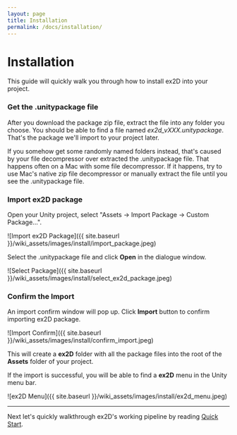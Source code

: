 ```yaml
---
layout: page
title: Installation
permalink: /docs/installation/
---
```


# Installation

This guide will quickly walk you through how to install ex2D into your project.

### Get the .unitypackage file

After you download the package zip file, extract the file into any folder you choose. You should be able to find
 a file named *ex2d_vXXX.unitypackage*. That's the package we'll import to your project later.

If you somehow get some randomly named folders instead, that's caused by your file decompressor over extracted the
 .unitypackage file. That happens often on a Mac with some file decompressor. If it happens, try to use Mac's native
 zip file decompressor or manually extract the file until you see the .unitypackage file.

### Import ex2D package

Open your Unity project, select "Assets -> Import Package -> Custom Package...".

![Import ex2D Package]({{ site.baseurl }}/wiki_assets/images/install/import_package.jpeg)

Select the .unitypackage file and click __Open__ in the dialogue window.

![Select Package]({{ site.baseurl }}/wiki_assets/images/install/select_ex2d_package.jpeg)

### Confirm the Import

An import confirm window will pop up. Click __Import__ button to confirm importing ex2D package.

![Import Confirm]({{ site.baseurl }}/wiki_assets/images/install/confirm_import.jpeg)

This will create a __ex2D__ folder with all the package files into the root of the __Assets__ folder of your project.

If the import is successful, you will be able to find a __ex2D__ menu in the Unity menu bar.

![ex2D Menu]({{ site.baseurl }}/wiki_assets/images/install/ex2d_menu.jpeg)

***

Next let's quickly walkthrough ex2D's working pipeline by reading [Quick Start][1].

[1]: ../quick-start/

